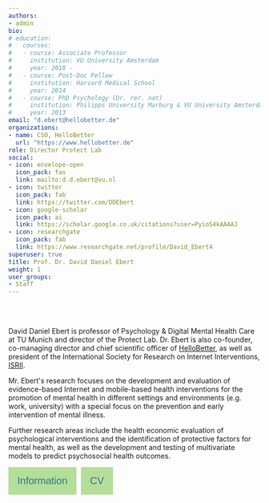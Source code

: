 ```yaml
---
authors:
- admin
bio:
# education:
#   courses:
#   - course: Associate Professor
#     institution: VU University Amsterdam
#     year: 2018 -
#   - course: Post-Doc Fellow
#     institution: Harvard Medical School
#     year: 2014
#   - course: PhD Psychology (Dr. rer. nat)
#     institution: Philipps University Marburg & VU University Amsterdam
#     year: 2013
email: "d.ebert@hellobetter.de"
organizations:
- name: CSO, HelloBetter
  url: "https://www.hellobetter.de"
role: Director Protect Lab
social:
- icon: envelope-open
  icon_pack: fas
  link: mailto:d.d.ebert@vu.nl
- icon: twitter
  icon_pack: fab
  link: https://twitter.com/DDEbert
- icon: google-scholar
  icon_pack: ai
  link: https://scholar.google.co.uk/citations?user=PyioS4kAAAAJ
- icon: researchgate
  icon_pack: fab
  link: https://www.researchgate.net/profile/David_Ebert4
superuser: true
title: Prof. Dr. David Daniel Ebert
weight: 1
user_groups:
- Staff
---
```


<br></br>


David Daniel Ebert is professor of Psychology & Digital Mental Health Care at TU Munich and director of the Protect Lab. Dr. Ebert is also co-founder, co-managing director and chief scientific officer of [HelloBetter](hellobetter.de), as well as president of the International Society for Research on Internet Interventions, [ISRII](http://isrii.org).

Mr. Ebert's research focuses on the development and evaluation of evidence-based Internet and mobile-based health interventions for the promotion of mental health in different settings and environments (e.g. work, university) with a special focus on the prevention and early intervention of mental illness.

Further research areas include the health economic evaluation of psychological interventions and the identification of protective factors for mental health, as well as the development and testing of multivariate models to predict psychosocial health outcomes.


<!DOCTYPE html>
<html>
<head>
<style>
.btn {
  background-color: #b4de99;
  border: none;
  color: #2a7792;
  padding: 16px 18px;
  font-size: 20px;
  cursor: pointer;
  border-radius: 0px;
}
.divider{
    width:5px;
    height:auto;
    display:inline-block;
}

</style>
</head>
<body>

<div style="display: flex;">
<form>
<input class="btn" type="button" value="Information" onclick="window.location.href='/en/ebert'" />
<div class="divider"/>
</div class="divider"/>
</form>
<form>
<input class="btn" type="button" value="CV" onclick="window.location.href='/en/ebert-cv'" />
</div>
</body>
</html>
